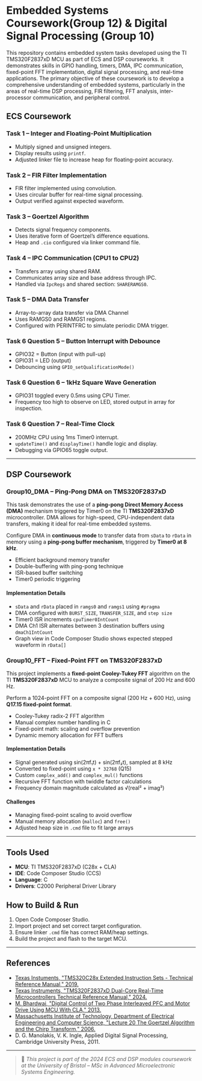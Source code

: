 # Embedded Systems Coursework(Group 12) & Digital Signal Processing (Group 10)

This repository contains embedded system tasks developed using the TI TMS320F2837xD MCU as part of ECS and DSP courseworks. It demonstrates skills in GPIO handling, timers, DMA, IPC communication, fixed-point FFT implementation, digital signal processing, and real-time applications. The primary objective of these coursework is to develop a comprehensive understanding of embedded systems, particularly in the areas of real-time DSP processing, FIR filtering, FFT analysis, inter-processor communication, and peripheral control.

## ECS Coursework

### Task 1 – Integer and Floating-Point Multiplication
- Multiply signed and unsigned integers.
- Display results using `printf`.
- Adjusted linker file to increase heap for floating-point accuracy.

### Task 2 – FIR Filter Implementation
- FIR filter implemented using convolution.
- Uses circular buffer for real-time signal processing.
- Output verified against expected waveform.

### Task 3 – Goertzel Algorithm
- Detects signal frequency components.
- Uses iterative form of Goertzel’s difference equations.
- Heap and `.cio` configured via linker command file.

### Task 4 – IPC Communication (CPU1 to CPU2)
- Transfers array using shared RAM.
- Communicates array size and base address through IPC.
- Handled via `IpcRegs` and shared section: `SHARERAMGS0`.

### Task 5 – DMA Data Transfer
- Array-to-array data transfer via DMA Channel
- Uses RAMGS0 and RAMGS1 regions.
- Configured with PERINTFRC to simulate periodic DMA trigger.

### Task 6 Question 5 – Button Interrupt with Debounce
- GPIO32 = Button (input with pull-up)
- GPIO31 = LED (output)
- Debouncing using `GPIO_setQualificationMode()`

### Task 6 Question 6 – 1kHz Square Wave Generation
- GPIO31 toggled every 0.5ms using CPU Timer.
- Frequency too high to observe on LED, stored output in array for inspection.

### Task 6 Question 7 – Real-Time Clock
- 200MHz CPU using 1ms Timer0 interrupt.
- `updateTime()` and `displayTime()` handle logic and display.
- Debugging via GPIO65 toggle output.

---
## DSP Coursework

### Group10_DMA – Ping-Pong DMA on TMS320F2837xD

This task demonstrates the use of a **ping-pong Direct Memory Access (DMA)** mechanism triggered by Timer0 on the TI **TMS320F2837xD** microcontroller. DMA allows for high-speed, CPU-independent data transfers, making it ideal for real-time embedded systems.

Configure DMA in **continuous mode** to transfer data from `sData` to `rData` in memory using a **ping-pong buffer mechanism**, triggered by **Timer0 at 8 kHz**.
- Efficient background memory transfer
- Double-buffering with ping-pong technique
- ISR-based buffer switching
- Timer0 periodic triggering

####  Implementation Details

- `sData` and `rData` placed in `ramgs0` and `ramgs1` using `#pragma`
- DMA configured with `BURST_SIZE`, `TRANSFER_SIZE`, and `step size`
- Timer0 ISR increments `cpuTimer0IntCount`
- DMA Ch1 ISR alternates between 3 destination buffers using `dmaCh1IntCount`
- Graph view in Code Composer Studio shows expected stepped waveform in `rData[]`

### Group10_FFT – Fixed-Point FFT on TMS320F2837xD

This project implements a **fixed-point Cooley-Tukey FFT** algorithm on the TI **TMS320F2837xD** MCU to analyze a composite signal of 200 Hz and 600 Hz.

Perform a 1024-point FFT on a composite signal (200 Hz + 600 Hz), using **Q17.15 fixed-point format**.
- Cooley-Tukey radix-2 FFT algorithm
- Manual complex number handling in C
- Fixed-point math: scaling and overflow prevention
- Dynamic memory allocation for FFT buffers

#### Implementation Details

- Signal generated using sin(2πf₁t) + sin(2πf₂t), sampled at 8 kHz
- Converted to fixed-point using `x * 32768` (Q15)
- Custom `complex_add()` and `complex_mul()` functions
- Recursive FFT function with twiddle factor calculations
- Frequency domain magnitude calculated as √(real² + imag²)

#### Challenges

- Managing fixed-point scaling to avoid overflow
- Manual memory allocation (`malloc`) and `free()`
- Adjusted heap size in `.cmd` file to fit large arrays

---

## Tools Used

- **MCU**: TI TMS320F2837xD (C28x + CLA)
- **IDE**: Code Composer Studio (CCS)
- **Language**: C
- **Drivers**: C2000 Peripheral Driver Library

## How to Build & Run

1. Open Code Composer Studio.
2. Import project and set correct target configuration.
3. Ensure linker `.cmd` file has correct RAM/heap settings.
4. Build the project and flash to the target MCU.

---

## References

- [Texas Instuments, "TMS320C28x Extended Instruction Sets - Technical Reference Manual," 2019.](https://www.ti.com/lit/ug/spruhs1c)
- [Texas Instruments, "TMS320F2837xD Dual-Core Real-Time Microcontrollers Technical Reference Manual," 2024.](https://www.ti.com/lit/ug/spruhm8k)
- [M. Bhardwaj, "Digital Control of Two Phase Interleaved PFC and Motor Drive Using MCU With CLA," 2013.](https://www.ti.com/lit/an/sprabs5)
- [Massachusetts Institute of Technology, Department of Electrical Engineering and Computer Science, "Lecture 20 The Goertzel Algorithm and the Chirp Transform," 2006.](https://ocw.mit.edu/courses/6-341-discrete-time-signal-processing-fall-2005/c5b65e06d8d1221fa68b23b7f0d23b41_lec20.pdf)
- D. G. Manolakis, V. K. Ingle, Applied Digital Signal Processing, Cambridge University Press, 2011.

---

> 📝 *This project is part of the 2024 ECS and DSP modules coursework at the University of Bristol – MSc in Advanced Microelectronic Systems Engineering.*




